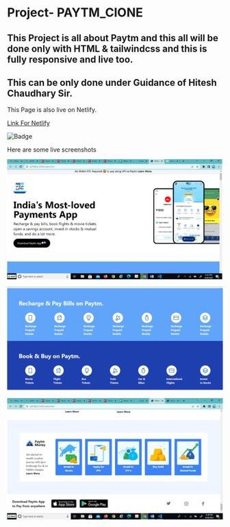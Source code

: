 # Project- PAYTM_ClONE
## This Project is all about Paytm and this all will be done only with  HTML & tailwindcss and this is fully responsive and live too.

## This can be only done under Guidance of Hitesh Chaudhary Sir.


This Page is also live on Netlify.

[Link For Netlify](https://paytm-paragsawai.netlify.app/) 

![Badge](https://img.shields.io/badge/Project%20About-PAYTM__CLONE-brightgreen)

Here are some live screenshots

![](./images/s1.png)


![](./images/s2.PNG) 

![](./images/s3.PNG)
